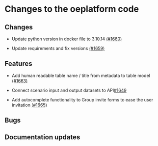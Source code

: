 # Changes to the oeplatform code

## Changes

- Update python version in docker file to 3.10.14 [(#1660)](https://github.com/OpenEnergyPlatform/oeplatform/pull/1660)

- Update requirements and fix versions [(#1659)](https://github.com/OpenEnergyPlatform/oeplatform/pull/1659)

## Features

- Add human readable table name / title from metadata to table model [(#1663)](https://github.com/OpenEnergyPlatform/oeplatform/pull/1663)

- Connect scenario input and output datasets to API[#1649](https://github.com/OpenEnergyPlatform/oeplatform/pull/1649)

- Add autocomplete functionality to Group invite forms to ease the user invitation [(#1665)](https://github.com/OpenEnergyPlatform/oeplatform/pull/1665)

## Bugs

## Documentation updates
